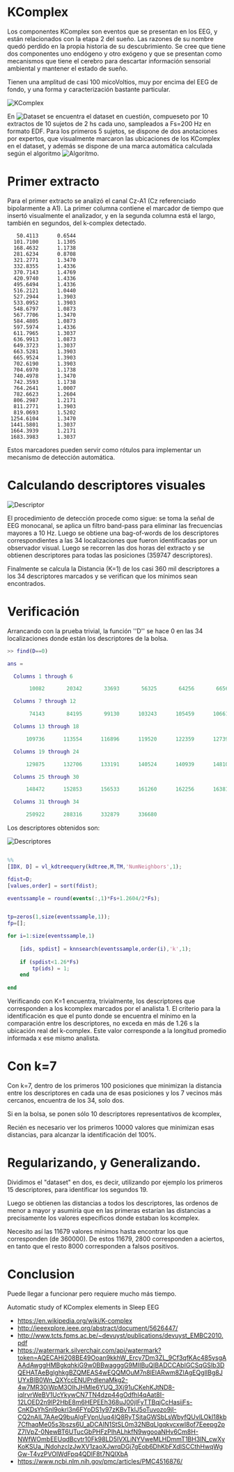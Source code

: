 # KComplex

Los componentes KComplex son eventos que se presentan en los EEG, y están relacionados con la etapa 2 del sueño.  Las razones de su nombre quedó perdido en la propia historia de su descubrimiento. Se cree que tiene dos componentes uno endógeno y otro exógeno y que se presentan como mecanismos que tiene el cerebro para descartar información sensorial ambiental y mantener el estado de sueño.

Tienen una amplitud de casi 100 micoVoltios, muy por encima del EEG de fondo, y una forma y caracterización bastante particular.


![KComplex](images/kcomplex.png)

En ![Dataset](http://www.tcts.fpms.ac.be/~devuyst/Databases/DatabaseKcomplexes/#More) se encuentra el dataset en cuestión, compueseto por 10 extractos de 10 sujetos de 2 hs cada uno, sampleados a Fs=200 Hz en formato EDF.  Para los primeros 5 sujetos, se dispone de dos anotaciones por expertos, que visualmente marcaron las ubicaciones de los KComplex en el dataset, y además se dispone de una marca automática calculada según el algoritmo ![Algoritmo](http://ieeexplore.ieee.org/abstract/document/5626447/).

# Primer extracto

Para el primer extracto se analizó el canal Cz-A1 (Cz referenciado bipolarmente a A1).  La primer columna contiene el marcador de tiempo que insertó visualmente el analizador, y en la segunda columna está el largo, también en segundos, del k-complex detectado.

```text
   50.4113	    0.6544
  101.7100	    1.1305
  168.4632	    1.1738
  281.6234	    0.8708
  321.2771	    1.3470
  332.8355	    1.4336
  370.7143	    1.4769
  420.9740	    1.4336
  495.6494	    1.4336
  516.2121	    1.0440
  527.2944	    1.3903
  533.0952	    1.3903
  548.6797	    1.0873
  567.7706	    1.3470
  584.4805	    1.0873
  597.5974	    1.4336
  611.7965	    1.3037
  636.9913	    1.0873
  649.3723	    1.3037
  663.5281	    1.3903
  665.9524	    1.3903
  702.6190	    1.3903
  704.6970	    1.1738
  740.4978	    1.3470
  742.3593	    1.1738
  764.2641	    1.0007
  782.6623	    1.2604
  806.2987	    1.2171
  811.2771	    1.3903
  819.0693	    1.5202
 1254.6104	    1.3470
 1441.5801	    1.3037
 1664.3939	    1.2171
 1683.3983	    1.3037
```


Estos marcadores pueden servir como rótulos para implementar un mecanismo de detección automática.

# Calculando descriptores visuales

![Descriptor](images/kcomplexdescriptor1.png)

El procedimiento de detección procede como sigue: se toma la señal de EEG monocanal, se aplica un filtro band-pass para eliminar las frecuencias mayores a 10 Hz.  Luego se obtiene una bag-of-words de los descriptores correspondientes a las 34 localizaciones que fueron identificadas por un observador visual.   Luego se recorren las dos horas del extracto y se obtienen descriptores para todas las posiciones (359747 descriptores).

Finalmente se calcula la Distancia (K=1) de los casi 360 mil descriptores a los 34 descriptores marcados y se verifican que los mínimos sean encontrados.

# Verificación

Arrancando con la prueba trivial, la función ''D'' se hace 0 en las 34 localizaciones donde están los descriptores de la bolsa.

```matlab
>> find(D==0)

ans =

  Columns 1 through 6

       10082       20342       33693       56325       64256       66567

  Columns 7 through 12

       74143       84195       99130      103243      105459      106619

  Columns 13 through 18

      109736      113554      116896      119520      122359      127398

  Columns 19 through 24

      129875      132706      133191      140524      140939      148100

  Columns 25 through 30

      148472      152853      156533      161260      162256      163814

  Columns 31 through 34

      250922      288316      332879      336680
```      
      
Los descriptores obtenidos son:

![Descriptores](images/bagofdescriptors.png)


```matlab

%%
[IDX, D] = vl_kdtreequery(kdtree,M,TM,'NumNeighbors',1);

fdist=D;
[values,order] = sort(fdist);

eventssample = round(events(:,1)*Fs+1.2604/2*Fs);


tp=zeros(1,size(eventssample,1));
fp=[];

for i=1:size(eventssample,1)
    
    [ids, spdist] = knnsearch(eventssample,order(i),'k',1);
    
    if (spdist<1.26*Fs)
        tp(ids) = 1;
    end
    
end

```

Verificando con K=1 encuentra, trivialmente, los descriptores que corresponden a los kcomplex marcados por el analista 1.  El criterio para la identificación es que el punto donde se encuentra el mínimo en la comparación entre los descriptores, no exceda en más de 1.26 s la ubicación real del k-complex.   Este valor corresponde a la longitud promedio informada x ese mismo analista.


# Con k=7

Con k=7, dentro de los primeros 100 posiciones que minimizan la distancia entre los descriptores en cada una de esas posiciones y los 7 vecinos más cercanos, encuentra de los 34, solo dos.

Si en la bolsa, se ponen sólo 10 descriptores representativos de kcomplex, 

Recién es necesario ver los primeros 10000 valores que minimizan esas distancias, para alcanzar la identificación del 100%.

# Regularizando, y Generalizando.

Dividimos el "dataset" en dos, es decir, utilizando por ejemplo los primeros 15 descriptores, para identificar los segundos 19.  

Luego se obtienen las distancias a todos los descriptores, las ordenos de menor a mayor y asumiría que en las primeras estarían las distancias a precisamente los valores específicos donde estaban los kcomplex.

Necesito así las 11679 valores mínimos hasta encontrar los que corresponden (de 360000).  De estos 11679, 2800 corresponden a aciertos, en tanto que el resto 8000 corresponden a falsos positivos.

# Conclusion
Puede llegar a funcionar pero requiere mucho más tiempo.



Automatic study of KComplex elements in Sleep EEG
* https://en.wikipedia.org/wiki/K-complex
* http://ieeexplore.ieee.org/abstract/document/5626447/
* http://www.tcts.fpms.ac.be/~devuyst/publications/devuyst_EMBC2010.pdf
* https://watermark.silverchair.com/api/watermark?token=AQECAHi208BE49Ooan9kkhW_Ercy7Dm3ZL_9Cf3qfKAc485ysgAAAdAwggHMBgkqhkiG9w0BBwagggG9MIIBuQIBADCCAbIGCSqGSIb3DQEHATAeBglghkgBZQMEAS4wEQQMOuM7n8lElARwm8ZIAgEQgIIBg8JUYxBlB0Wn_QXYccENUPrdIenaMkg2-4w7MR30iWpM3OlhJHMle6YUQ_3Xj91uCKehKJtND8-iqlrvrWeBV1UcYkywCN7TN4dzp44gOdfhl4qAat8I-12LOED2n9lP2HbE8m6HEPEEh368uJ00jIFyTTBqjCcHasijFs-CnKDsYhSnI9okrl3n6FYpDS1y97zKBvTklJ5oTuvozo9jI-CQ2nAIL7AAeQ9buAlgFVpnUuq4IQ8RyTSjtaGWSbLsWbyfQUvlLOkl18kb7CfhaqMe05s3bszs6U_aDCAIN1StSL0m32NBqLlgqkvcxwI8of7Eeepg2pZ7lVpZ-0NewBT6UTucGbPHFzPIhALhkfN9wgooaNHv6Cm8H-NWfWOmbEEUqdBcvtr10Fk98LD5lVXLjNYVweMLHDmmT1BH3IN_cwXyKoKSUa_iNdohzclzJwXV1zaoXJwrqDGj7gEob6DhKbFXdISCCthHwqWgGw-T4vzPVOlWdFpq4QDlF8t7NQlXbA
* https://www.ncbi.nlm.nih.gov/pmc/articles/PMC4516876/
